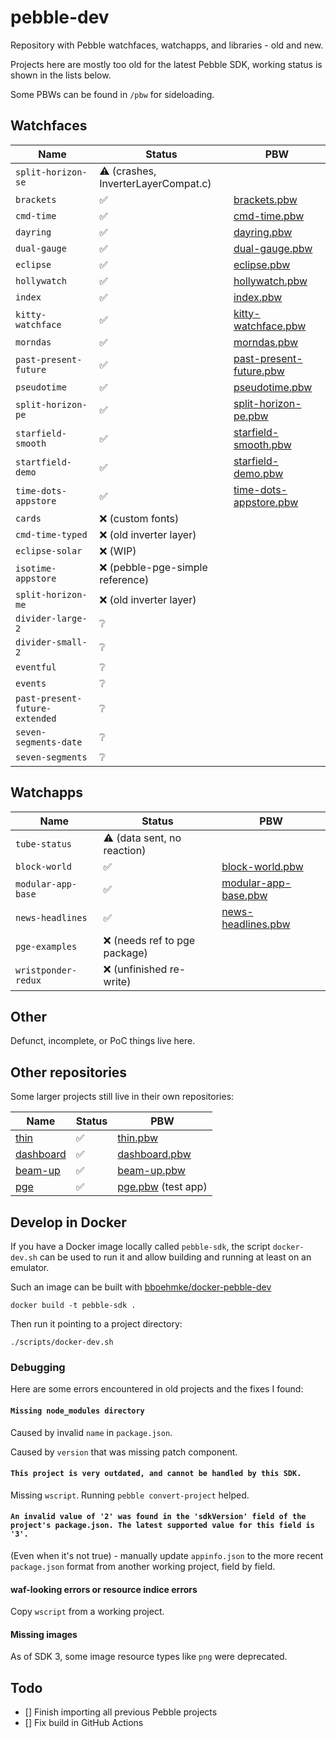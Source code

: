 # pebble-dev

Repository with Pebble watchfaces, watchapps, and libraries - old and new.

Projects here are mostly too old for the latest Pebble SDK, working status is
shown in the lists below.

Some PBWs can be found in `/pbw` for sideloading.

## Watchfaces

| Name | Status | PBW |
|------|--------|-----|
| `split-horizon-se` | ⚠️ (crashes, InverterLayerCompat.c) | |
| `brackets` | ✅ | [brackets.pbw](pbw/brackets.pbw) |
| `cmd-time` | ✅ | [cmd-time.pbw](pbw/cmd-time.pbw) |
| `dayring` | ✅ | [dayring.pbw](pbw/dayring.pbw) |
| `dual-gauge` | ✅ | [dual-gauge.pbw](pbw/dual-gauge.pbw) |
| `eclipse` | ✅ | [eclipse.pbw](pbw/eclipse.pbw) |
| `hollywatch` | ✅ | [hollywatch.pbw](pbw/hollywatch.pbw) |
| `index` | ✅ | [index.pbw](pbw/index.pbw) |
| `kitty-watchface` | ✅ | [kitty-watchface.pbw](pbw/kitty-watchface.pbw) |
| `morndas` | ✅ | [morndas.pbw](pbw/morndas.pbw) |
| `past-present-future` | ✅ | [past-present-future.pbw](pbw/past-present-future.pbw) |
| `pseudotime` | ✅ | [pseudotime.pbw](pbw/pseudotime.pbw) |
| `split-horizon-pe` | ✅ | [split-horizon-pe.pbw](pbw/split-horizon-pe.pbw) |
| `starfield-smooth` | ✅ | [starfield-smooth.pbw](pbw/starfield-smooth.pbw) |
| `startfield-demo` | ✅ | [starfield-demo.pbw](pbw/starfield-demo.pbw) |
| `time-dots-appstore` | ✅ | [time-dots-appstore.pbw](pbw/time-dots-appstore.pbw) |
| `cards` | ❌ (custom fonts) | |
| `cmd-time-typed` | ❌ (old inverter layer) | |
| `eclipse-solar` | ❌ (WIP) | |
| `isotime-appstore` | ❌ (pebble-pge-simple reference) | |
| `split-horizon-me` | ❌ (old inverter layer) | |
| `divider-large-2` | ❔ | |
| `divider-small-2` | ❔ | |
| `eventful` | ❔ | |
| `events` | ❔ | |
| `past-present-future-extended` | ❔ | |
| `seven-segments-date` | ❔ | |
| `seven-segments` | ❔ | |

## Watchapps

| Name | Status | PBW |
|------|--------|-----|
| `tube-status`  | ⚠️ (data sent, no reaction) | |
| `block-world` | ✅ | [block-world.pbw](pbw/block-world.pbw) |
| `modular-app-base` | ✅ | [modular-app-base.pbw](pbw/modular-app-base.pbw) |
| `news-headlines` | ✅ | [news-headlines.pbw](pbw/news-headlines.pbw) |
| `pge-examples` | ❌ (needs ref to pge package) | |
| `wristponder-redux` | ❌ (unfinished re-write) | |

## Other

Defunct, incomplete, or PoC things live here.

## Other repositories

Some larger projects still live in their own repositories:

| Name | Status | PBW |
|------|--------|-----|
| [thin](https://github.com/C-D-Lewis/thin) | ✅ | [thin.pbw](pbw/thin.pbw) |
| [dashboard](https://github.com/C-D-Lewis/dashboard) | ✅ | [dashboard.pbw](pbw/dashboard.pbw) |
| [beam-up](https://github.com/C-D-Lewis/beam-up) | ✅ | [beam-up.pbw](pbw/beam-up.pbw) |
| [pge](https://github.com/C-D-Lewis/pge) | ✅ | [pge.pbw](pbw/pge.pbw) (test app) |

## Develop in Docker

If you have a Docker image locally called `pebble-sdk`, the script
`docker-dev.sh` can be used to run it and allow building and running at least on
an emulator.

Such an image can be built with
[bboehmke/docker-pebble-dev](https://github.com/bboehmke/docker-pebble-dev)

```
docker build -t pebble-sdk .
```

Then run it pointing to a project directory:

```
./scripts/docker-dev.sh
```

### Debugging

Here are some errors encountered in old projects and the fixes I found:

#### `Missing node_modules directory`

Caused by invalid `name` in `package.json`.

Caused by `version` that was missing patch component.

#### `This project is very outdated, and cannot be handled by this SDK.`

Missing `wscript`. Running `pebble convert-project` helped.

#### `An invalid value of '2' was found in the 'sdkVersion' field of the project's package.json. The latest supported value for this field is '3'.`

(Even when it's not true) - manually update `appinfo.json` to the more recent `package.json` format from another working project, field by field.

#### waf-looking errors or resource indice errors

Copy `wscript` from a working project.

#### Missing images

As of SDK 3, some image resource types like `png` were deprecated.

## Todo

- [] Finish importing all previous Pebble projects
- [] Fix build in GitHub Actions

